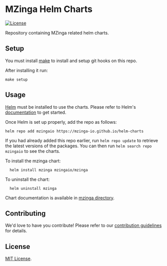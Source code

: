 # MZinga Helm Charts


[![License](https://img.shields.io/badge/License-MIT-blue.svg)](https://opensource.org/license/mit)

Repository containing MZinga related helm charts.

## Setup

You must install [make](https://www.gnu.org/software/make/) to install and setup git hooks on this repo.

After installing it run:

```console
make setup
```

## Usage

[Helm](https://helm.sh) must be installed to use the charts.
Please refer to Helm's [documentation](https://helm.sh/docs/) to get started.

Once Helm is set up properly, add the repo as follows:

```console
helm repo add mzingaio https://mzinga-io.github.io/helm-charts
```

If you had already added this repo earlier, run `helm repo update` to retrieve
the latest versions of the packages.  You can then run `helm search repo
mzingaio` to see the charts.

To install the mzinga chart:

  ```console
    helm install mzinga mzingaio/mzinga
  ```

To uninstall the chart:

  ```console
    helm uninstall mzinga
  ```

<!-- Keep full URL links to repo files because this README syncs from main to gh-pages.  -->
Chart documentation is available in [mzinga directory](https://github.com/mzinga-io/helm-charts/blob/main/charts/mzinga/README.md).

## Contributing

<!-- Keep full URL links to repo files because this README syncs from main to gh-pages.  -->
We'd love to have you contribute! Please refer to our [contribution guidelines](https://github.com/mzinga-io/helm-charts/blob/main/CONTRIBUTING.md) for details.

## License

<!-- Keep full URL links to repo files because this README syncs from main to gh-pages.  -->
[MIT License](https://github.com/mzinga-io/helm-charts/blob/main/LICENSE).
